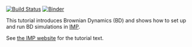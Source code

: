 [![Build Status](https://travis-ci.com/salilab/imp_brownian_dynamics_tutorial.svg?branch=master)](https://travis-ci.com/salilab/imp_brownian_dynamics_tutorial)
[![Binder](https://mybinder.org/badge_logo.svg)](https://mybinder.org/v2/gh/salilab/imp_brownian_dynamics_tutorial/master?filepath=scripts%2Fpbc_simple.ipynb)

This tutorial introduces Brownian Dynamics (BD) and shows how
to set up and run BD simulations in [IMP](https://integrativemodeling.org/).

See
[the IMP website](https://integrativemodeling.org/tutorials/brownian_dynamics/)
for the tutorial text.
